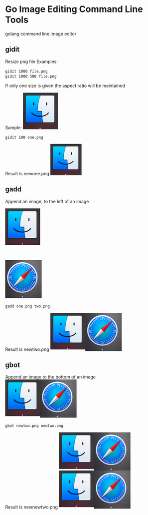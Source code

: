 # Go Image Editing Command Line Tools
golang command line image editor

## gidit
Resize png file
Examples:
```
gidit 1000 file.png
gidit 1000 500 file.png
```
If only one size is given the aspect ratio will be maintained

Sample:
![one](one.png)
```
gidit 100 one.png
```

Result is newone.png
![newone](newone.png)


## gadd
Append an image, to the left of an image

![one](one.png)

<br />

![two](two.png)


```
gadd one.png two.png
```
Result is newtwo.png 
![newtwo](newfist.png)

## gbot
Append an image to the bottom of an image
![newtwo](newtwo.png)
```
gbot newtwo.png newtwo.png
```

Result is newnewtwo.png
![newnewtwo](newnewtwo.png)


